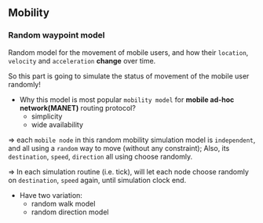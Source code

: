 ## Mobility

### Random waypoint model

Random model for the movement of mobile users, and how their `location`, `velocity` and `acceleration` **change** over time.

So this part is going to simulate the status of movement of the mobile user randomly!

* Why this model is most popular `mobility model` for **mobile ad-hoc network(MANET)** routing protocol?
    * simplicity
    * wide availability

=> 
each `mobile node` in this random mobility simulation model is `independent`, and all using a `random` way to move (without any constraint); Also, its `destination`, `speed`, `direction` all using choose randomly.

=>
In each simulation routine (i.e. tick), will let each node choose randomly on `destination`, `speed` again, until simulation clock end.


* Have two variation:
    * random walk model
    * random direction model